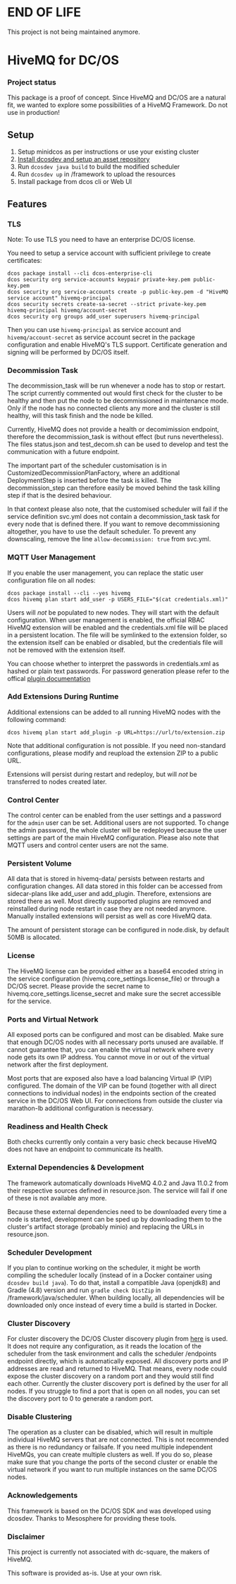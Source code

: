 # END OF LIFE
This project is not being maintained anymore.

# HiveMQ for DC/OS

### Project status
This package is a proof of concept. Since HiveMQ and DC/OS are a natural fit, we wanted to explore some possibilities of a HiveMQ Framework. Do not use in production!

## Setup

1. Setup minidcos as per instructions or use your existing cluster
2. [Install dcosdev and setup an asset repository](https://github.com/mesosphere/dcosdev)
3. Run `dcosdev java build` to build the modified scheduler
4. Run `dcosdev up` in /framework to upload the resources
5. Install package from dcos cli or Web UI

## Features

### TLS

Note: To use TLS you need to have an enterprise DC/OS license.

You need to setup a service account with sufficient privilege to create certificates:
```
dcos package install --cli dcos-enterprise-cli
dcos security org service-accounts keypair private-key.pem public-key.pem
dcos security org service-accounts create -p public-key.pem -d "HiveMQ service account" hivemq-principal
dcos security secrets create-sa-secret --strict private-key.pem hivemq-principal hivemq/account-secret
dcos security org groups add_user superusers hivemq-principal
```
Then you can use `hivemq-principal` as service account and `hivemq/account-secret` as service account secret in the
package configuration and enable HiveMQ's TLS support. Certificate generation and signing will be performed by DC/OS itself.

### Decommission Task

The decommission_task will be run whenever a node has to stop or restart. The script currently commented out would first check for the cluster to be healthy and then put the node to be decommissioned
in maintenance mode. Only if the node has no connected clients any more and the cluster is still healthy, will this task
finish and the node be killed. 

Currently, HiveMQ does not provide a health or decomimission endpoint, therefore the decommission_task is without effect (but runs nevertheless). The files status.json and test_decom.sh can be used to develop and test the communication with a future endpoint.

The important part of the scheduler customisation is in CustomizedDecommissionPlanFactory, where an additional 
DeploymentStep is inserted before the task is killed. The decommission_step can therefore easily be moved behind the task killing step if that is the desired behaviour.

In that context please also note, that the customised scheduler will fail if the service definition svc.yml does not contain
a decommission_task task for every node that is defined there. If you want to remove decommissioning altogether, you have
to use the default scheduler. To prevent any downscaling, remove the line `allow-decommission: true` from svc.yml.

### MQTT User Management

If you enable the user management, you can replace the static user configuration file on all nodes:
```
dcos package install --cli --yes hivemq
dcos hivemq plan start add_user -p USERS_FILE="$(cat credentials.xml)"
```

Users will *not* be populated to new nodes. They will start with the default configuration. When user management is enabled,
the official RBAC HiveMQ extension will be enabled and the credentials.xml file will be placed in a persistent location.
The file will be symlinked to the extension folder, so the extension itself can be enabled or disabled, but the credentials
file will not be removed with the extension itself.

You can choose whether to interpret the passwords in credentials.xml as hashed or plain text passwords. For password generation
please refer to the offical [plugin documentation](https://www.hivemq.com/extension/file-rbac-extension/)

### Add Extensions During Runtime

Additional extensions can be added to all running HiveMQ nodes with the following command:
```
dcos hivemq plan start add_plugin -p URL=https://url/to/extension.zip
```
Note that additional configuration is not possible. If you need non-standard configurations, please modify and reupload
the extension ZIP to a public URL.

Extensions will persist during restart and redeploy, but will *not* be transferred to nodes created later.

### Control Center

The control center can be enabled from the user settings and a password for the `admin` user can be set. Additional users
are not supported. To change the admin password, the whole cluster will be redeployed because the user settings are part
of the main HiveMQ configuration. Please also note that MQTT users and control center users are not the same.

### Persistent Volume

All data that is stored in hivemq-data/ persists between restarts and configuration changes. All data stored in this folder
can be accessed from sidecar-plans like add_user and add_plugin. Therefore, extensions are stored there as well. Most
directly supported plugins are removed and reinstalled during node restart in case they are not needed anymore. Manually
installed extensions will persist as well as core HiveMQ data.

The amount of persistent storage can be configured in node.disk, by default 50MB is allocated.

### License

The HiveMQ license can be provided either as a base64 encoded string in the service configuration (hivemq.core_settings.license_file)
or through a DC/OS secret. Please provide the secret name to hivemq.core_settings.license_secret and make sure the secret
accessible for the service.

### Ports and Virtual Network

All exposed ports can be configured and most can be disabled. Make sure that enough DC/OS nodes with all necessary ports 
unused are available. If cannot guarantee that, you can enable the virtual network where every node gets its own IP address.
You cannot move in or out of the virtual network after the first deployment.

Most ports that are exposed also have a load balancing Virtual IP (VIP) configured. The domain of the VIP can be found
(together with all direct connections to individual nodes) in the endpoints section of the created service in the DC/OS
Web UI. For connections from outside the cluster via marathon-lb additional configuration is necessary.

### Readiness and Health Check

Both checks currently only contain a very basic check because HiveMQ does not have an endpoint to communicate its health.

### External Dependencies & Development

The framework automatically downloads HiveMQ 4.0.2 and Java 11.0.2 from their respective sources defined in resource.json. The service will fail
if one of these is not available any more.

Because these external dependencies need to be downloaded every time a node is started, development can be sped up by
downloading them to the cluster's artifact storage (probably minio) and replacing the URLs in resource.json.

### Scheduler Development

If you plan to continue working on the scheduler, it might be worth compiling the scheduler locally (instead of in a Docker
container using `dcosdev build java`). To do that, install a compatible Java (openjdk8) and Gradle (4.8) version and run
`gradle check DistZip` in /framework/java/scheduler. When building locally, all dependencies will be downloaded only once
instead of every time a build is started in Docker.

### Cluster Discovery

For cluster discovery the DC/OS Cluster discovery plugin from [here](https://github.com/MaibornWolff/hivemq-dcos-cluster-discovery-plugin)
is used. It does not require any configuration, as it reads the location of the scheduler from the task environment and
calls the scheduler /endpoints endpoint directly, which is automatically exposed. All discovery ports and IP addresses are
read and returned to HiveMQ. That means, every node could expose the cluster discovery on a random port and they would still
find each other. Currently the cluster discovery port is defined by the user for all nodes. If you struggle to find a port
that is open on all nodes, you can set the discovery port to 0 to generate a random port.

### Disable Clustering

The operation as a cluster can be disabled, which will result in multiple individual HiveMQ servers that are not connected.
This is not recommended as there is no redundancy or failsafe. If you need multiple independent HiveMQs, you can create
multiple clusters as well. If you do so, please make sure that you change the ports of the second cluster or enable the
virtual network if you want to run multiple instances on the same DC/OS nodes.

### Acknowledgements

This framework is based on the DC/OS SDK and was developed using dcosdev. Thanks to Mesosphere for providing these tools.

### Disclaimer

This project is currently not associated with dc-square, the makers of HiveMQ.

This software is provided as-is. Use at your own risk.
